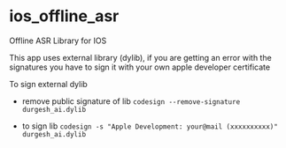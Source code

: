 # ios_offline_asr
Offline ASR Library for IOS

This app uses external library (dylib), if you are getting an error with the signatures you have to sign it with your own apple developer certificate

To sign external dylib

- remove public signature of lib
`codesign --remove-signature durgesh_ai.dylib`

- to sign lib
`codesign -s "Apple Development: your@mail (xxxxxxxxxx)" durgesh_ai.dylib`
